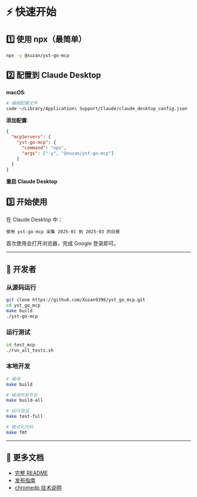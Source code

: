# ⚡ 快速开始

## 1️⃣ 使用 npx（最简单）

```bash
npx -y @xuzan/yst-go-mcp
```

## 2️⃣ 配置到 Claude Desktop

**macOS**:
```bash
# 编辑配置文件
code ~/Library/Application\ Support/Claude/claude_desktop_config.json
```

**添加配置**:
```json
{
  "mcpServers": {
    "yst-go-mcp": {
      "command": "npx",
      "args": ["-y", "@xuzan/yst-go-mcp"]
    }
  }
}
```

**重启 Claude Desktop**

## 3️⃣ 开始使用

在 Claude Desktop 中：

```
使用 yst-go-mcp 采集 2025-01 到 2025-03 的日报
```

首次使用会打开浏览器，完成 Google 登录即可。

---

## 🔧 开发者

### 从源码运行

```bash
git clone https://github.com/Xuzan9396/yst_go_mcp.git
cd yst_go_mcp
make build
./yst-go-mcp
```

### 运行测试

```bash
cd test_mcp
./run_all_tests.sh
```

### 本地开发

```bash
# 编译
make build

# 编译所有平台
make build-all

# 运行测试
make test-full

# 格式化代码
make fmt
```

---

## 📖 更多文档

- [完整 README](README.md)
- [发布指南](PUBLISH.md)
- [chromedp 技术说明](docs/chromedp_info.md)
